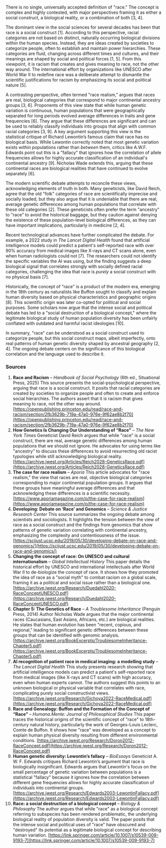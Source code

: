 There is no single, universally accepted definition of "race." The concept is complex and highly contested, with major perspectives framing it as either a social construct, a biological reality, or a combination of both [3, 4].

The dominant view in the social sciences for several decades has been that race is a social construct [1]. According to this perspective, racial categories are not based on distinct, naturally occurring biological divisions within the human species. Instead, they are ideas created by societies to categorize people, often to establish and maintain power hierarchies. These categories are fluid, changing across different times and cultures, and their meanings are shaped by social and political forces [1, 5]. From this viewpoint, it is racism that creates and gives meaning to race, not the other way around. The international effort by organizations like UNESCO after World War II to redefine race was a deliberate attempt to dismantle the scientific justifications for racism by emphasizing its social and political nature [5].

A contrasting perspective, often termed "race realism," argues that races are real, biological categories that correspond to major continental ancestry groups [3, 6]. Proponents of this view state that while human genetic variation is continuous, human populations that were geographically separated for long periods evolved average differences in traits and gene frequencies [6]. They argue that these differences are significant and can be used to reliably classify individuals into groups that align with common racial categories [3, 9]. A key argument supporting this view is the statistical critique of Richard Lewontin’s famous claim that race has no biological basis. While Lewontin correctly noted that most genetic variation exists *within* populations rather than *between* them, critics like A.W.F. Edwards point out this is a "fallacy" that ignores how the correlation of allele frequencies allows for highly accurate classification of an individual's continental ancestry [9]. Nicholas Wade extends this, arguing that these continental races are biological realities that have continued to evolve separately [6].

The modern scientific debate attempts to reconcile these views, acknowledging elements of truth in both. Many geneticists, like David Reich, agree that the old "folk" categories of race are scientifically imprecise and socially loaded, but they also argue that it is undeniable that there are real, average genetic differences among human populations that correlate with these old categories [2]. These geneticists often prefer the term "ancestry" to "race" to avoid the historical baggage, but they caution against denying the existence of these population-level biological differences, as they can have important implications, particularly in medicine [2, 4].

Recent technological advances have further complicated the debate. For example, a 2022 study in *The Lancet Digital Health* found that artificial intelligence models could predict a patient's self-reported race with over 90% accuracy from medical images like X-rays and CT scans alone, even when human radiologists could not [7]. The researchers could not identify the specific variables the AI was using, but the finding suggests a deep biological signal that correlates strongly with socially defined racial categories, challenging the idea that race is *purely* a social construct with no physical basis [7].

Historically, the concept of "race" is a product of the modern era, emerging in the 18th century as naturalists like Buffon sought to classify and explain human diversity based on physical characteristics and geographic origins [8]. This scientific origin was later co-opted for political and social purposes. Some scholars now argue that the intense social and political debate has led to a "social destruction of a biological concept," where the legitimate biological study of human population diversity has been unfairly conflated with outdated and harmful racist ideologies [10].

In summary, "race" can be understood as a social construct used to categorize people, but this social construct maps, albeit imperfectly, onto real patterns of human genetic diversity shaped by ancestral geography [2, 4]. The ongoing debate centers on the significance of this biological correlation and the language used to describe it.

### Sources

1.  **Race and Racism** – *Handbook of Social Psychology* (6th ed., Situational Press, 2025)
    This source presents the social-psychological perspective, arguing that race is a social construct. It posits that racial categories are created by societies to organize people and often to create and enforce social hierarchies. The authors assert that it is racism that gives meaning to race, not the other way around. [https://openpublishing.princeton.edu/read/race-and-racism/section/2fb3629b-719a-47a0-976e-9f62ae8b2f70](https://openpublishing.princeton.edu/read/race-and-racism/section/2fb3629b-719a-47a0-976e-9f62ae8b2f70)
2.  **How Genetics Is Changing Our Understanding of “Race”** – *The New York Times*
    Geneticist David Reich argues that while "race" is a social construct, there are real, average genetic differences among human populations that we should not ignore. He advocates for using terms like "ancestry" to discuss these differences to avoid resurrecting old racist typologies while still acknowledging biological reality. [https://archive.jwest.org/Articles/Reich2028-GeneticsRace.pdf](https://archive.jwest.org/Articles/Reich2028-GeneticsRace.pdf)
3.  **The case for race realism** – *Aporia*
    This article advocates for "race realism," the view that races are real, objective biological categories corresponding to major continental population groups. It argues that these groups have meaningful average differences and that acknowledging these differences is a scientific necessity. [https://www.aporiamagazine.com/p/the-case-for-race-realism](https://www.aporiamagazine.com/p/the-case-for-race-realism)
4.  **Developing: Debate on ‘Race’ and Genomics** – *Science & Justice Research Center*
    This source summarizes the ongoing debate among scientists and sociologists. It highlights the tension between the view of race as a social construct and the findings from genomics that show patterns of genetic variation correlating with continental ancestry, emphasizing the complexity and contentiousness of the issue. [https://scijust.ucsc.edu/2019/05/30/developing-debate-on-race-and-genomics/](https://scijust.ucsc.edu/2019/05/30/developing-debate-on-race-and-genomics/)
5.  **Changing the concept of race: On UNESCO and cultural internationalism** – *Global Intellectual History*
    This paper details the historical effort by UNESCO and international intellectuals after World War II to de-biologize the concept of race. It shows how they promoted the idea of race as a "social myth" to combat racism on a global scale, framing it as a political and social issue rather than a biological one. [https://archive.jwest.org/Research/Duedahl2020-RaceConceptUNESCO.pdf](https://archive.jwest.org/Research/Duedahl2020-RaceConceptUNESCO.pdf)
6.  **Chapter 5: The Genetics of Race** – *A Troublesome Inheritance* (Penguin Press, 2014)
    Author Nicholas Wade argues that the major continental races (Caucasians, East Asians, Africans, etc.) are biological realities. He states that human evolution has been "recent, copious, and regional," leading to significant genetic differences between these groups that can be identified with genomic analysis. [https://archive.jwest.org/BookExcerpts/TroublesomeInheritance-Chapter5.pdf](https://archive.jwest.org/BookExcerpts/TroublesomeInheritance-Chapter5.pdf)
7.  **AI recognition of patient race in medical imaging: a modelling study** – *The Lancet Digital Health*
    This study presents research showing that artificial intelligence models can predict a patient's self-reported race from medical images (like X-rays and CT scans) with high accuracy, even when human experts cannot. The authors suggest this points to an unknown biological or physical variable that correlates with race, complicating purely social constructivist views. [https://archive.jwest.org/Research/Gichoya2022-RaceMedical.pdf](https://archive.jwest.org/Research/Gichoya2022-RaceMedical.pdf)
8.  **Race and Genealogy: Buffon and the Formation of the Concept of “Race”** – *Humana.Mente: Journal of Philosophical Studies*
    This paper traces the historical origins of the scientific concept of "race" to 18th-century natural history, particularly the work of Georges-Louis Leclerc, Comte de Buffon. It shows how "race" was developed as a concept to explain human physical diversity resulting from different environmental conditions. [https://archive.jwest.org/Research/Doron2012-RaceConcept.pdf](https://archive.jwest.org/Research/Doron2012-RaceConcept.pdf)
9.  **Human genetic diversity: Lewontin’s fallacy** – *BioEssays*
    Geneticist A. W. F. Edwards critiques Richard Lewontin’s argument that race is biologically insignificant. Edwards argues that Lewontin's focus on the small percentage of genetic variation between populations is a statistical "fallacy" because it ignores how the correlation between different gene frequencies allows for highly accurate classification of individuals into continental groups. [https://archive.jwest.org/Research/Edwards2003-LewontinFallacy.pdf](https://archive.jwest.org/Research/Edwards2003-LewontinFallacy.pdf)
10. **Race: a social destruction of a biological concept** – *Biology & Philosophy*
    The author argues that while "race" as a biological concept referring to subspecies has been rendered problematic, the underlying biological reality of population diversity is valid. The paper posits that the intense social and political uses of "race" have obscured and "destroyed" its potential as a legitimate biological concept for describing human variation. [https://link.springer.com/article/10.1007/s10539-009-9193-7](https://link.springer.com/article/10.1007/s10539-009-9193-7)